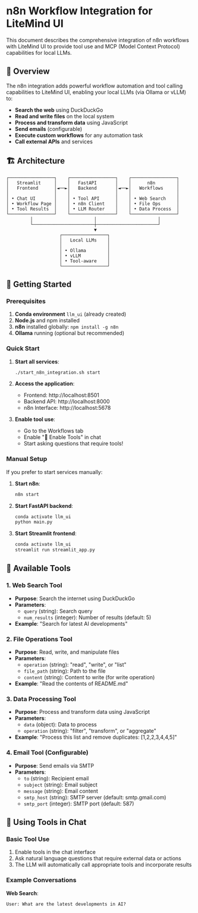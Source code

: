 # n8n Workflow Integration for LiteMind UI

This document describes the comprehensive integration of n8n workflows with LiteMind UI to provide tool use and MCP (Model Context Protocol) capabilities for local LLMs.

## 🌟 Overview

The n8n integration adds powerful workflow automation and tool calling capabilities to LiteMind UI, enabling your local LLMs (via Ollama or vLLM) to:

- **Search the web** using DuckDuckGo
- **Read and write files** on the local system  
- **Process and transform data** using JavaScript
- **Send emails** (configurable)
- **Execute custom workflows** for any automation task
- **Call external APIs** and services

## 🏗️ Architecture

```
┌─────────────────┐    ┌─────────────────┐    ┌─────────────────┐
│   Streamlit     │    │   FastAPI       │    │      n8n        │
│   Frontend      │◄──►│   Backend       │◄──►│   Workflows     │
│                 │    │                 │    │                 │
│ • Chat UI       │    │ • Tool API      │    │ • Web Search    │
│ • Workflow Page │    │ • n8n Client    │    │ • File Ops      │
│ • Tool Results  │    │ • LLM Router    │    │ • Data Process  │
└─────────────────┘    └─────────────────┘    └─────────────────┘
         │                       │                       │
         └───────────────────────┼───────────────────────┘
                                 ▼
                    ┌─────────────────┐
                    │   Local LLMs    │
                    │                 │
                    │ • Ollama        │
                    │ • vLLM          │
                    │ • Tool-aware    │
                    └─────────────────┘
```

## 🚀 Getting Started

### Prerequisites

1. **Conda environment** `llm_ui` (already created)
2. **Node.js** and npm installed
3. **n8n** installed globally: `npm install -g n8n`
4. **Ollama** running (optional but recommended)

### Quick Start

1. **Start all services**:
   ```bash
   ./start_n8n_integration.sh start
   ```

2. **Access the application**:
   - Frontend: http://localhost:8501
   - Backend API: http://localhost:8000
   - n8n Interface: http://localhost:5678

3. **Enable tool use**:
   - Go to the Workflows tab
   - Enable "🔧 Enable Tools" in chat
   - Start asking questions that require tools!

### Manual Setup

If you prefer to start services manually:

1. **Start n8n**:
   ```bash
   n8n start
   ```

2. **Start FastAPI backend**:
   ```bash
   conda activate llm_ui
   python main.py
   ```

3. **Start Streamlit frontend**:
   ```bash
   conda activate llm_ui
   streamlit run streamlit_app.py
   ```

## 🔧 Available Tools

### 1. Web Search Tool
- **Purpose**: Search the internet using DuckDuckGo
- **Parameters**:
  - `query` (string): Search query
  - `num_results` (integer): Number of results (default: 5)
- **Example**: "Search for latest AI developments"

### 2. File Operations Tool  
- **Purpose**: Read, write, and manipulate files
- **Parameters**:
  - `operation` (string): "read", "write", or "list"
  - `file_path` (string): Path to the file
  - `content` (string): Content to write (for write operation)
- **Example**: "Read the contents of README.md"

### 3. Data Processing Tool
- **Purpose**: Process and transform data using JavaScript
- **Parameters**:
  - `data` (object): Data to process
  - `operation` (string): "filter", "transform", or "aggregate"
- **Example**: "Process this list and remove duplicates: [1,2,2,3,4,4,5]"

### 4. Email Tool (Configurable)
- **Purpose**: Send emails via SMTP
- **Parameters**:
  - `to` (string): Recipient email
  - `subject` (string): Email subject
  - `message` (string): Email content
  - `smtp_host` (string): SMTP server (default: smtp.gmail.com)
  - `smtp_port` (integer): SMTP port (default: 587)

## 💬 Using Tools in Chat

### Basic Tool Use

1. Enable tools in the chat interface
2. Ask natural language questions that require external data or actions
3. The LLM will automatically call appropriate tools and incorporate results

### Example Conversations

**Web Search**:
```
User: What are the latest developments in AI?
